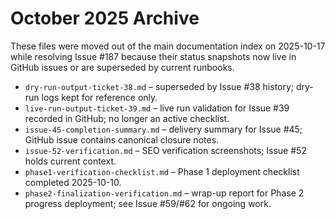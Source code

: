 # October 2025 Archive

These files were moved out of the main documentation index on 2025-10-17 while resolving Issue #187 because their status snapshots now live in GitHub issues or are superseded by current runbooks.

- `dry-run-output-ticket-38.md` – superseded by Issue #38 history; dry-run logs kept for reference only.
- `live-run-output-ticket-39.md` – live run validation for Issue #39 recorded in GitHub; no longer an active checklist.
- `issue-45-completion-summary.md` – delivery summary for Issue #45; GitHub issue contains canonical closure notes.
- `issue-52-verification.md` – SEO verification screenshots; Issue #52 holds current context.
- `phase1-verification-checklist.md` – Phase 1 deployment checklist completed 2025-10-10.
- `phase2-finalization-verification.md` – wrap-up report for Phase 2 progress deployment; see Issue #59/#62 for ongoing work.
